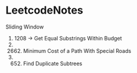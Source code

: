 # LeetcodeNotes

Sliding Window
  1. 1208 -> Get Equal Substrings Within Budget
  2. 2662. Minimum Cost of a Path With Special Roads
  3. 652. Find Duplicate Subtrees
